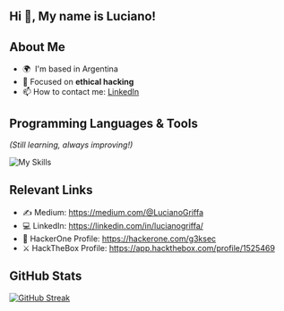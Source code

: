 Hi 👋, My name is Luciano!
---

About Me
---

* 🌍  I'm based in Argentina
* 🧠  Focused on **ethical hacking**
* 📫  How to contact me: [LinkedIn](https://www.linkedin.com/in/lucianogriffa/)
<!--* ⚡  "No system is safe!"-->

Programming Languages & Tools 
---
*(Still learning, always improving!)*  

![My Skills](https://skillicons.dev/icons?i=js,python,bash,git,linux,windows&theme=dark)


Relevant Links
---
* ✍️  Medium: https://medium.com/@LucianoGriffa
* 💻  LinkedIn: https://linkedin.com/in/lucianogriffa/
* 🥷  HackerOne Profile: https://hackerone.com/g3ksec
* ⚔️  HackTheBox Profile: https://app.hackthebox.com/profile/1525469

GitHub Stats
---
[![GitHub Streak](https://streak-stats.demolab.com?user=g3ksec&theme=transparent&border_radius=5)](https://git.io/streak-stats)
